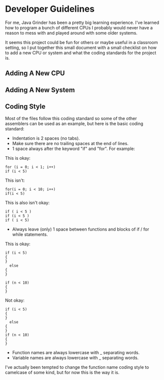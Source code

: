 Developer Guidelines
====================

For me, Java Grinder has been a pretty big learning experience.
I've learned how to program a bunch of different CPUs I probably
would never have a reason to mess with and played around with some
older systems.

It seems this project could be fun for others or maybe useful in
a classroom setting, so I put together this small document with
a small checklist on how to add a new CPU or system and what the
coding standards for the project is.

Adding A New CPU
----------------

Adding A New System
-------------------

Coding Style
------------

Most of the files follow this coding standard so some of the other
assemblers can be used as an example, but here is the basic coding
standard:

* Indentation is 2 spaces (no tabs).
* Make sure there are no trailing spaces at the end of lines.
* 1 space always after the keyword "if" and "for".  For example:

This is okay:

    for (i = 0; i < 1; i++)
    if (i < 5)

This isn't:

    for(i = 0; i < 10; i++)
    if(i < 5)

This is also isn't okay:

    if ( i < 5 )
    if (i < 5 )
    if ( i < 5)

* Always leave (only) 1 space between functions and blocks of if / for while statements.

This is okay:

    if (i < 5)
    {
    }
      else
    {
    }

    if (n < 10)
    {
    }

Not okay:


    if (i < 5)
    {
    }
      else
    {
    }
    if (n < 10)
    {
    }

* Function names are always lowercase with _ separating words.
* Variable names are always lowercase with _ separating words.

I've actually been tempted to change the function name coding style
to camelcase of some kind, but for now this is the way it is.

